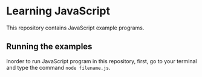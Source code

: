 # Learning JavaScript

This repository contains JavaScript example programs.

## Running the examples

Inorder to run  JavaScript program in this repository, first, go to your terminal and type the command `node filename.js`.